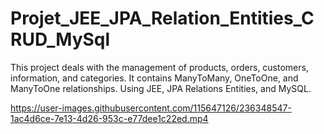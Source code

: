 # Projet_JEE_JPA_Relation_Entities_CRUD_MySql

This project deals with the management of products, orders, customers, information, and categories. It contains ManyToMany, OneToOne, and ManyToOne relationships. Using JEE, JPA Relations Entities, and MySQL.



https://user-images.githubusercontent.com/115647126/236348547-1ac4d6ce-7e13-4d26-953c-e77dee1c22ed.mp4

